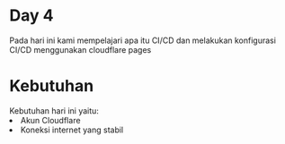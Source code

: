 <h1>Day 4</h1>
Pada hari ini kami mempelajari apa itu CI/CD dan melakukan konfigurasi CI/CD menggunakan cloudflare pages<p>

<h1>Kebutuhan</h1>
Kebutuhan hari ini yaitu:
<li> Akun Cloudflare </li>
<li> Koneksi internet yang stabil  </li>
